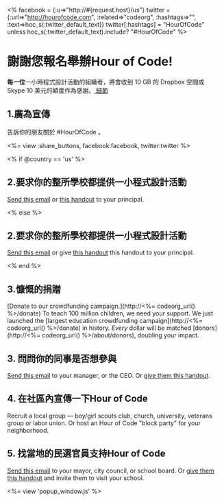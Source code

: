 <% facebook = {:u=>"http://#{request.host}/us"}
                      twitter = {:url=>"http://hourofcode.com", :related=>"codeorg", :hashtags=>"", :text=>hoc_s(:twitter_default_text)}
                      twitter[:hashtags] = "HourOfCode" unless hoc_s(:twitter_default_text).include? "#HourOfCode" %>



# 謝謝您報名舉辦Hour of Code!

**每一位**一小時程式設計活動的組織者，將會收到 10 GB 的 Dropbox 空間或 Skype 10 美元的額度作為感謝。[ 細節](<%= hoc_uri('/prizes') %>)

## 1.廣為宣傳

告訴你的朋友關於 #HourOfCode 。

<%= view :share_buttons, facebook:facebook, twitter:twitter %>

<% if @country == 'us' %>

## 2.要求你的整所學校都提供一小程式設計活動

[Send this email](<%= hoc_uri('/resources#email') %>) or [this handout](/files/hoc-one-pager.pdf) to your principal.

<% else %>

## 2.要求你的整所學校都提供一小程式設計活動

[Send this email](<%= hoc_uri('/resources#email') %>) or give [this handout](/files/hoc-one-pager.pdf) this handout</a> to your principal.

<% end %>

## 3.慷慨的捐贈

[Donate to our crowdfunding campaign.](http://<%= codeorg_url() %>/donate) To teach 100 million children, we need your support. We just launched the [largest education crowdfunding campaign](http://<%= codeorg_url() %>/donate) in history. *Every* dollar will be matched [donors](http://<%= codeorg_url() %>/about/donors), doubling your impact.

## 3. 問問你的同事是否想參與

[Send this email](<%= hoc_uri('/resources#email') %>) to your manager, or the CEO. Or [give them this handout](http://hourofcode.com/files/hoc-one-pager.pdf).

## 4. 在社區內宣傳一下Hour of Code

Recruit a local group — boy/girl scouts club, church, university, veterans group or labor union. Or host an Hour of Code "block party" for your neighborhood.

## 5. 找當地的民選官員支持Hour of Code

[Send this email](<%= hoc_uri('/resources#politicians') %>) to your mayor, city council, or school board. Or [give them this handout](http://hourofcode.com/files/hoc-one-pager.pdf) and invite them to visit your school.

<%= view 'popup_window.js' %>